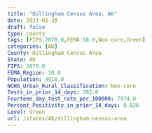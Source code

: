 ```yaml
---
title: "Dillingham Census Area, AK"
date: 2021-01-30
draft: false
type: county
tags: [FIPS:2070.0,FEMA:10.0,Non-core,Green]
categories: [AK]
County: Dillingham Census Area
State: AK
FIPS: 2070.0
FEMA_Region: 10.0
Population: 4916.0
NCHS_Urban_Rural_Classification: Non-core
Tests_in_prior_14_days: 392.0
Fourteen_day_test_rate_per_100000: 7974.0
Percent_Positivity_in_prior_14_days: 0.026
Level: Green
url: /states/AK/dillingham-census-area
---
```



